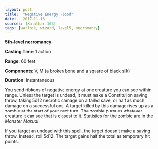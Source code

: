 ```yaml
---
layout: post
title:  "Negative Energy Flood"
date:   2017-11-16
sources: [Xanathar.163]
tags: [warlock, wizard, level5, necromancy]
---
```


**5th-level necromancy**

**Casting Time**: 1 action

**Range**: 60 feet

**Components**: V, M (a broken bone and a square of black silk)

**Duration**: Instantaneous 

You send ribbons of negative energy at one creature you can see within range. Unless the target is undead, it must make a Constitution saving throw, taking 5d12 necrotic damage on a failed save, or half as much damage on a successful one. A target killed by this damage rises up as a zombie at the start of your next turn. The zombie pursues whatever creature it can see that is closest to it. Statistics for the zombie are in the *Monster Manual*. 

If you target an undead with this spell, the target doesn’t make a saving throw. Instead, roll 5d12. The target gains half the total as temporary hit points.
